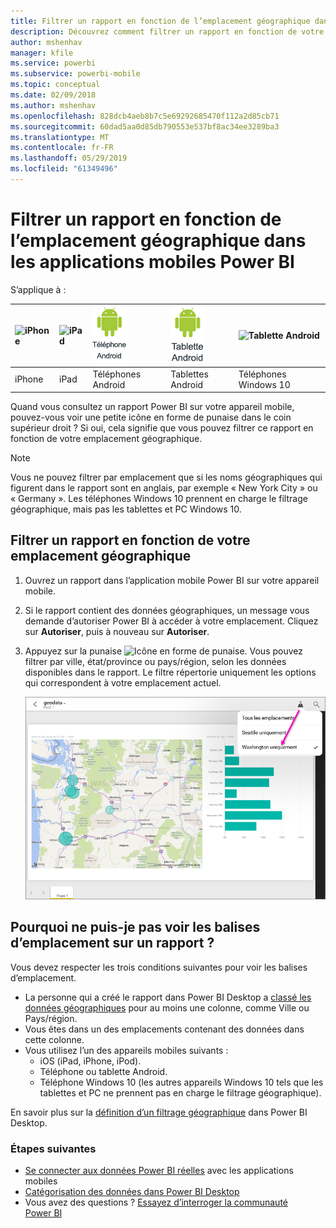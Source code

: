 ```yaml
---
title: Filtrer un rapport en fonction de l’emplacement géographique dans une application mobile Power BI
description: Découvrez comment filtrer un rapport en fonction de votre emplacement géographique dans les applications mobiles Microsoft Power BI, si le propriétaire du rapport a défini des balises géographiques.
author: mshenhav
manager: kfile
ms.service: powerbi
ms.subservice: powerbi-mobile
ms.topic: conceptual
ms.date: 02/09/2018
ms.author: mshenhav
ms.openlocfilehash: 828dcb4aeb8b7c5e69292685470f112a2d85cb71
ms.sourcegitcommit: 60dad5aa0d85db790553e537bf8ac34ee3289ba3
ms.translationtype: MT
ms.contentlocale: fr-FR
ms.lasthandoff: 05/29/2019
ms.locfileid: "61349496"
---
```

# <a name="filter-a-report-by-geographic-location-in-the-power-bi-mobile-apps"></a>Filtrer un rapport en fonction de l’emplacement géographique dans les applications mobiles Power BI
S’applique à :

| ![iPhone](./media/mobile-apps-geographic-filtering/iphone-logo-50-px.png) | ![iPad](./media/mobile-apps-geographic-filtering/ipad-logo-50-px.png) | ![Téléphone Android](./media/mobile-apps-geographic-filtering/android-phone-logo-50-px.png) | ![Tablette Android](./media/mobile-apps-geographic-filtering/android-tablet-logo-50-px.png) | ![Tablette Android](./media/mobile-apps-geographic-filtering/win-10-logo-50-px.png) |
|:--- |:--- |:--- |:--- |:--- |
| iPhone |iPad |Téléphones Android |Tablettes Android |Téléphones Windows 10 |

Quand vous consultez un rapport Power BI sur votre appareil mobile, pouvez-vous voir une petite icône en forme de punaise dans le coin supérieur droit ? Si oui, cela signifie que vous pouvez filtrer ce rapport en fonction de votre emplacement géographique.

> [!NOTE]
> Vous ne pouvez filtrer par emplacement que si les noms géographiques qui figurent dans le rapport sont en anglais, par exemple « New York City » ou « Germany ». Les téléphones Windows 10 prennent en charge le filtrage géographique, mais pas les tablettes et PC Windows 10.
> 
> 

## <a name="filter-your-report-by-your-geographic-location"></a>Filtrer un rapport en fonction de votre emplacement géographique
1. Ouvrez un rapport dans l’application mobile Power BI sur votre appareil mobile.
2. Si le rapport contient des données géographiques, un message vous demande d’autoriser Power BI à accéder à votre emplacement. Cliquez sur **Autoriser**, puis à nouveau sur **Autoriser**.
3. Appuyez sur la punaise ![Icône en forme de punaise](./media/mobile-apps-geographic-filtering/power-bi-mobile-geo-icon.png). Vous pouvez filtrer par ville, état/province ou pays/région, selon les données disponibles dans le rapport. Le filtre répertorie uniquement les options qui correspondent à votre emplacement actuel.
   
    ![Filtre sous forme de punaise](./media/mobile-apps-geographic-filtering/power-bi-mobile-geo-map-set-filter.png)

## <a name="why-dont-i-see-location-tags-on-a-report"></a>Pourquoi ne puis-je pas voir les balises d’emplacement sur un rapport ?
Vous devez respecter les trois conditions suivantes pour voir les balises d’emplacement. 

* La personne qui a créé le rapport dans Power BI Desktop a [classé les données géographiques](../../desktop-mobile-geofiltering.md) pour au moins une colonne, comme Ville ou Pays/région.
* Vous êtes dans un des emplacements contenant des données dans cette colonne.
* Vous utilisez l’un des appareils mobiles suivants :
  * iOS (iPad, iPhone, iPod).
  * Téléphone ou tablette Android.
  * Téléphone Windows 10 (les autres appareils Windows 10 tels que les tablettes et PC ne prennent pas en charge le filtrage géographique).

En savoir plus sur la [définition d’un filtrage géographique](../../desktop-mobile-geofiltering.md) dans Power BI Desktop.

### <a name="next-steps"></a>Étapes suivantes
* [Se connecter aux données Power BI réelles](mobile-apps-data-in-real-world-context.md) avec les applications mobiles
* [Catégorisation des données dans Power BI Desktop](../../desktop-data-categorization.md) 
* Vous avez des questions ? [Essayez d’interroger la communauté Power BI](http://community.powerbi.com/)


